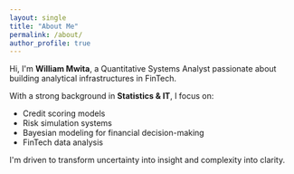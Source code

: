 ```yaml
---
layout: single
title: "About Me"
permalink: /about/
author_profile: true
---
```


Hi, I'm **William Mwita**, a Quantitative Systems Analyst passionate about building analytical infrastructures in FinTech.

With a strong background in **Statistics & IT**, I focus on:

- Credit scoring models
- Risk simulation systems
- Bayesian modeling for financial decision-making
- FinTech data analysis

I'm driven to transform uncertainty into insight and complexity into clarity.


